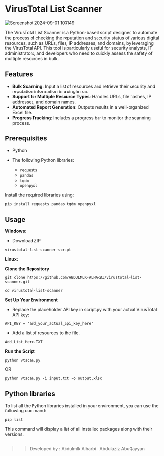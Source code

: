# VirusTotal List Scanner

![Screenshot 2024-09-01 103149](https://github.com/user-attachments/assets/3bed85d9-418f-46f9-a382-8af4afd07860)

The VirusTotal List Scanner is a Python-based script designed to automate the process of checking the reputation and security status of various digital resources, such as URLs, files, IP addresses, and domains, by leveraging the VirusTotal API. This tool is particularly useful for security analysts, IT administrators, and developers who need to quickly assess the safety of multiple resources in bulk.

## Features

- **Bulk Scanning**: Input a list of resources and retrieve their security and reputation information in a single run.
- **Support for Multiple Resource Types**: Handles URLs, file hashes, IP addresses, and domain names.
- **Automated Report Generation**: Outputs results in a well-organized Excel file.
- **Progress Tracking**: Includes a progress bar to monitor the scanning process.

## Prerequisites

- Python
  
- The following Python libraries:
  - `requests`
  - `pandas`
  - `tqdm`
  - `openpyxl`

Install the required libraries using:

```bash
pip install requests pandas tqdm openpyxl
```
## Usage
**Windows:** 
- Download ZIP 

```
virustotal-list-scanner-script
```

**Linux:**

**Clone the Repository**
```
git clone https://github.com/ABDULMLK-ALHARBI/virustotal-list-scanner.git
```
```
cd virustotal-list-scanner
```


**Set Up Your Environment**

- Replace the placeholder API key in script.py with your actual VirusTotal API key:
```
API_KEY = 'add_your_actual_api_key_here'
```

- Add a list of resources to the file.  

```
Add_List_Here.TXT 
```

**Run the Script**
```
python vtscan.py 
```
OR
```
python vtscan.py -i input.txt -o output.xlsx
```

## Python libraries 
To list all the Python libraries installed in your environment, you can use the following command:

```
pip list
```
This command will display a list of all installed packages along with their versions.



##
>> Developed by : Abdulmlk Alharbi | Abdulaziz AbuQayyan 
